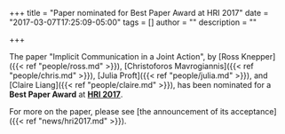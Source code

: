 +++
title = "Paper nominated for Best Paper Award at HRI 2017"
date = "2017-03-07T17:25:09-05:00"
tags = []
author = ""
description = ""

+++

The paper "Implicit Communication in a Joint Action", by [Ross Knepper]({{< ref "people/ross.md" >}}),
[Christoforos Mavrogiannis]({{< ref "people/chris.md" >}}), [Julia Proft]({{< ref "people/julia.md" >}}),
and [Claire Liang]({{< ref "people/claire.md" >}}), has been nominated for a **Best Paper Award** at
[**HRI 2017**](http://humanrobotinteraction.org/2017/). 

For more on the paper, please see [the announcement of its acceptance]({{< ref "news/hri2017.md" >}}).
